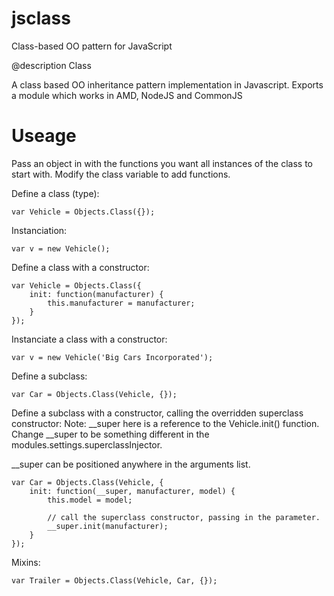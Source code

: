 jsclass
=======

Class-based OO pattern for JavaScript


@description Class

A class based OO inheritance pattern implementation in Javascript.
Exports a module which works in AMD, NodeJS and CommonJS

Useage
======

Pass an object in with the functions you want all instances of the class to start with.
Modify the class variable to add functions.

Define a class (type):

	var Vehicle = Objects.Class({});


Instanciation:

	var v = new Vehicle();


Define a class with a constructor:

	var Vehicle = Objects.Class({
		init: function(manufacturer) {
			this.manufacturer = manufacturer;
		}
	});


Instanciate a class with a constructor:

	var v = new Vehicle('Big Cars Incorporated');


Define a subclass:

	var Car = Objects.Class(Vehicle, {});


Define a subclass with a constructor, calling the overridden superclass constructor:
Note:  __super here is a reference to the Vehicle.init() function.
Change __super to be something different in the modules.settings.superclassInjector.

__super can be positioned anywhere in the arguments list.

	var Car = Objects.Class(Vehicle, {
		init: function(__super, manufacturer, model) {
			this.model = model;

			// call the superclass constructor, passing in the parameter.
			__super.init(manufacturer);
		}
	});


Mixins:

	var Trailer = Objects.Class(Vehicle, Car, {});

